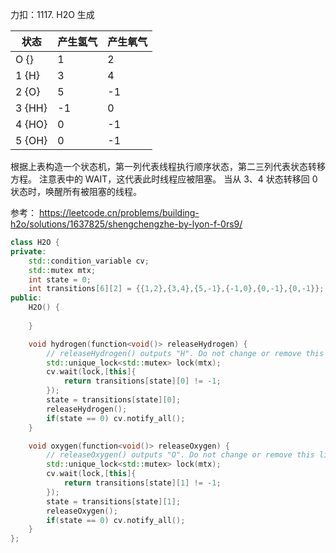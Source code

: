 
力扣：1117. H2O 生成

| 状态 | 产生氢气 | 产生氧气 |
|--------|--------|--------|
| O {}   | 1   | 2   |
| 1 {H}  | 3   | 4   |
| 2 {O}  | 5  | -1|
| 3 {HH} | -1  | 0|
| 4 {HO} | 0 | -1|
| 5 {OH} | 0 | -1|
根据上表构造一个状态机，第一列代表线程执行顺序状态，第二三列代表状态转移方程。
注意表中的 WAIT，这代表此时线程应被阻塞。
当从 3、4 状态转移回 0 状态时，唤醒所有被阻塞的线程。

参考：
https://leetcode.cn/problems/building-h2o/solutions/1637825/shengchengzhe-by-lyon-f-0rs9/

```cpp
class H2O {
private:
    std::condition_variable cv;
    std::mutex mtx;
    int state = 0;
    int transitions[6][2] = {{1,2},{3,4},{5,-1},{-1,0},{0,-1},{0,-1}};
public:
    H2O() {
        
    }

    void hydrogen(function<void()> releaseHydrogen) {
        // releaseHydrogen() outputs "H". Do not change or remove this line.
        std::unique_lock<std::mutex> lock(mtx);
        cv.wait(lock,[this]{
            return transitions[state][0] != -1;
        });
        state = transitions[state][0];
        releaseHydrogen();
        if(state == 0) cv.notify_all();
    }

    void oxygen(function<void()> releaseOxygen) {
        // releaseOxygen() outputs "O". Do not change or remove this line.
        std::unique_lock<std::mutex> lock(mtx);
        cv.wait(lock,[this]{
            return transitions[state][1] != -1;
        });
        state = transitions[state][1];
        releaseOxygen();
        if(state == 0) cv.notify_all();
    }
};
```

